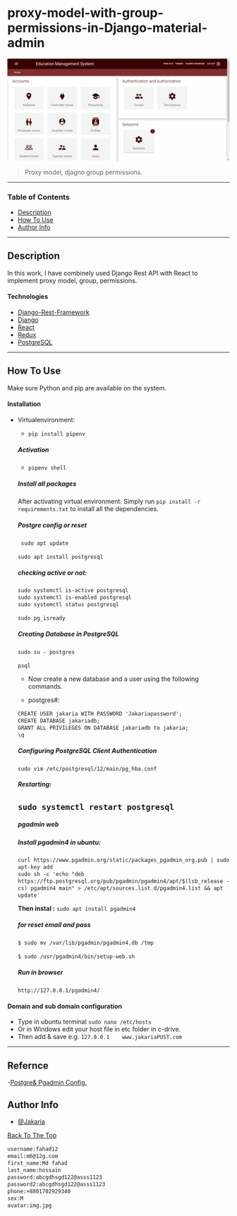 # proxy-model-with-group-permissions-in-Django-material-admin


![Custom admin lookup](https://github.com/JakariaPUST/proxy-model-with-group-permissions-in-Django-material-admin/blob/main/static/images/custom%20admin.png)

> Proxy model, djagno group permissions.

---

### Table of Contents

- [Description](#description)
- [How To Use](#how-to-use)
- [Author Info](#author-info)

---

## Description

In this work, I have combinely used Django Rest API with React to implement proxy model, group, permissions.

#### Technologies

- [Django-Rest-Framework](https://www.django-rest-framework.org/)
- [Django](https://www.djangoproject.com/)
- [React](https://reactjs.org/)
- [Redux](https://redux.js.org/)
- [PostgreSQL](https://www.postgresql.com/)

---

## How To Use
Make sure Python and pip are available on the system.

#### Installation
- Virtualenvironment: 
    - ```pip install pipenv```

    ##### Activation
    - ```pipenv shell```
    
    ##### Install all packages

    After activating virtual environment. 
    Simply run ``` pip install -r requirements.txt ``` to install all the dependencies.
    
    ##### Postgre config or reset
    ``` sudo apt update```
    
    ``` sudo apt install postgresql ```
    ##### checking active or not:
    ```
    sudo systemctl is-active postgresql
    sudo systemctl is-enabled postgresql
    sudo systemctl status postgresql 
    ```
    ```sudo pg_isready```
    ##### Creating Database in PostgreSQL
    ```sudo su - postgres```
  
    ```psql```
    
    - Now create a new database and a user using the following commands.
    
    - postgres#: 
    ```
    CREATE USER jakaria WITH PASSWORD 'Jakariapassword';
    CREATE DATABASE jakariadb;
    GRANT ALL PRIVILEGES ON DATABASE jakariadb to jakaria;
    \q
    ```
    
    ##### Configuring PostgreSQL Client Authentication
    ```sudo vim /etc/postgresql/12/main/pg_hba.conf```
    ##### Restarting: 
    ```sudo systemctl restart postgresql```
    ------------------------------------------------
    ##### pgadmin web
    ##### Install pgadmin4 in ubuntu:
    ```
    curl https://www.pgadmin.org/static/packages_pgadmin_org.pub | sudo apt-key add
    sudo sh -c 'echo "deb https://ftp.postgresql.org/pub/pgadmin/pgadmin4/apt/$(lsb_release -cs) pgadmin4 main" > /etc/apt/sources.list.d/pgadmin4.list && apt update'
    ```
    **Then instal :**
    ```sudo apt install pgadmin4```
    
 
    ##### for reset email and pass
    ``` $ sudo mv /var/lib/pgadmin/pgadmin4.db /tmp ```
    
    ``` $ sudo /usr/pgadmin4/bin/setup-web.sh ```
    
    ##### Run in browser
    ```http://127.0.0.1/pgadmin4/```

#### Domain and sub domain configuration
- Type in ubuntu terminal ``` sudo nano /etc/hosts ```
- Or in Windows edit your host file in etc folder in c-drive.
- Then add & save e.g. ``` 127.0.0.1    www.jakariaPUST.com ```

---
## Refernce
 -[Postgre& Pgadmin Config.](https://www.tecmint.com/install-postgresql-and-pgadmin-in-ubuntu/)

## Author Info

- [@Jakaria](https://facebook.com/jakaria.pust)

[Back To The Top](#proxy-model-with-group-permissions-in-Django-material-admin)







```
username:fahad12
email:m6@12g.com
first_name:Md fahad 
last_name:hossain
password:abcgdhsgd122@asss1123
password2:abcgdhsgd122@asss1123
phone:+8801702929340
sex:M
avatar:img.jpg
```
